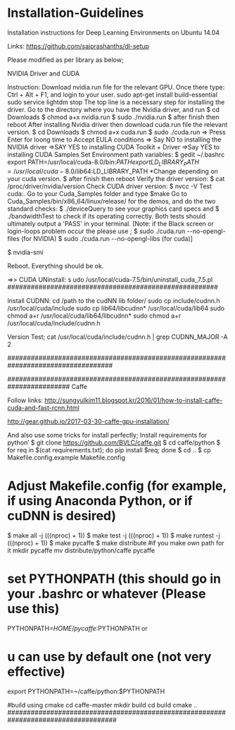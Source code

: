 # Installation-Guidelines
Installation instructions for Deep Learning Environments on Ubuntu 14.04

Links:
https://github.com/saiprashanths/dl-setup

Please modified as per library as below;

NVIDIA Driver and CUDA

Instruction:
Download nvidia.run file for the relevant GPU.
Once there type: Ctrl + Alt + F1, and login to your user.
sudo apt-get install build-essential
sudo service lightdm stop 
	The top line is a necessary step for installing the driver.
Go to the directory where you have the Nvidia driver, and run
	$ cd Downloads
	$ chmod a+x nvidia.run
	$ sudo ./nvidia.run
	$ after finish then reboot 
After installing Nvidia driver then download cuda.run file the relevant version.
	$ cd Downloads
	$ chmod a+x cuda.run 
	$ sudo ./cuda.run 
=> Press Enter for loong time to Accept EULA conditions
=> Say NO to installing the NVIDIA driver
=>SAY YES to installing CUDA Toolkit + Driver
=>Say YES to installing CUDA Samples
Set Environment path variables:
$ gedit ~/.bashrc
export PATH=/usr/local/cuda-8.0/bin:$PATH
export LD_LIBRARY_PATH=/usr/local/cuda-8.0/lib64:$LD_LIBRARY_PATH
*Change depending on your cuda version.
$ after finish then reboot 
Verify the driver version:
$ cat /proc/driver/nvidia/version
Check CUDA driver version:
$ nvcc -V
Test cuda:. Go to your Cuda_Samples folder and type    $make
Go to Cuda_Samples/bin/x86_64/linux/release/ for the demos, and do the two standard checks:
$ ./deviceQuery
to see your graphics card specs and
$ ./bandwidthTest
to check if its operating correctly. Both tests should ultimately output a 'PASS' in your terminal.
[Note: if the Black screen or  login-loops  problem occur the please use ;
$ sudo ./cuda.run --no-opengl-files (for NVIDIA)
$ sudo ./cuda.run --no-opengl-libs (for cuda)]

$ nvidia-smi

Reboot. Everything should be ok. 

⇒> CUDA UNinstall:  s
udo /usr/local/cuda-7.5/bin/uninstall_cuda_7.5.pl
######################################################

Install CUDNN:
cd   /path to the cudNN lib folder/
sudo cp include/cudnn.h /usr/local/cuda/include
sudo cp lib64/libcudnn* /usr/local/cuda/lib64
sudo chmod a+r /usr/local/cuda/lib64/libcudnn*
sudo chmod a+r /usr/local/cuda/include/cudnn.h

Version Test;
cat /usr/local/cuda/include/cudnn.h | grep CUDNN_MAJOR -A 2

###################################################################################

########################################################################
 Caffe

Follow links:
http://sungyulkim11.blogspot.kr/2016/01/how-to-install-caffe-cuda-and-fast-rcnn.html

http://gear.github.io/2017-03-30-caffe-gpu-installation/



And also use some tricks for install perfectly;
Install requirements for python’
$ git clone https://github.com/BVLC/caffe.git
$ cd caffe/python
$ for req in $(cat requirements.txt); do pip install $req; done
$ cd ..
$ cp Makefile.config.example Makefile.config
# Adjust Makefile.config (for example, if using Anaconda Python, or if cuDNN is desired)
$ make all -j $(($(nproc) + 1))
$ make test -j $(($(nproc) + 1))
$ make runtest -j $(($(nproc) + 1))
$ make pycaffe
$ make distribute
#if you make own path for it
mkdir pycaffe
mv distribute/python/caffe pycaffe
# set PYTHONPATH (this should go in your .bashrc or whatever (Please use this)
PYTHONPATH=${HOME}/pycaffe:$PYTHONPATH
or
# u can use by default one (not very effective)
export PYTHONPATH=~/caffe/python:$PYTHONPATH

#build using cmake
cd caffe-master
mkdir build
cd build
cmake ..
####################################################################################
